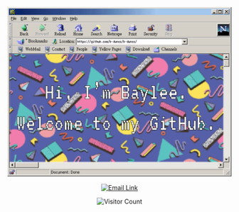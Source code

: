 ![alterednetspace](https://github.com/b-duncs/b-duncs/blob/main/alterednetscape-01.png)

<p align="center">
<a href="baylee.duncan@holbertonschool.com"><img src="http://animations.fg-a.com/email/aniemail19.gif" alt="Email Link" style="width:100px;height:100px;"></a>
</p>

<p align="center">
<img width="200" src="https://profile-counter.glitch.me/b-duncs/count.svg" alt="Visitor Count">
</p>
